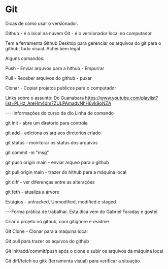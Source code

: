 # Git

Dicas de como usar o versionador.

Github - é o local na nuvem
Git - é o versionador local no computador

Tem a ferramenta Github Desktop para gerenciar os arquivos do git para o github, tudo visual. Achei bem legal

Alguns comandos:

Push - Enviar arquvos para a hithub - Empurrar
 
Pull - Receber arquivos do github - puxar

Clonar - Copiar projetos publicos para o computador

Links sobre o assunto:
Do Guanabara
https://www.youtube.com/playlist?list=PLHz_AreHm4dm7ZULPAmadvNhH6vk9oNZA

----Informações do curso da dio 
Linha de comando

git init - abre um diretorio para controle

git add - adiciona os arq aos diretorios criado

git status - monitorar os status dos arquivos

git commit -m "msg"

git push origin main - enviar arquvo para o github

git pull origin main - trazer do hithub para a máquina local

git diff - ver diferenças entre as alterações

git feth - atualiza a árvore

Estágios - untracked, Unmodified, modified e staged

---Forma prática de trabalhar. Esta dica vem do Gabriel Faraday e gostei  

Criar o projeto no github, com gitignore e readme

Git Clone - Clonar para a maquina local

Git pull para trazer os aquivos do github

Git init/add/commit/push após o clone e subir os arquivos da máquina local

Git diff/fetch ou gitk (ferramenta visual) para verificar a situação
 
